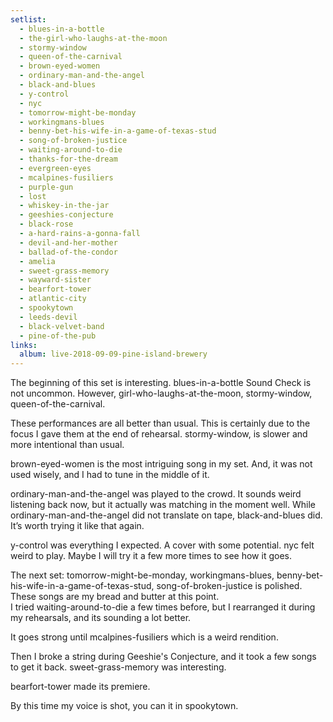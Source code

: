```yaml
---
setlist:
  - blues-in-a-bottle
  - the-girl-who-laughs-at-the-moon
  - stormy-window
  - queen-of-the-carnival
  - brown-eyed-women
  - ordinary-man-and-the-angel
  - black-and-blues
  - y-control
  - nyc
  - tomorrow-might-be-monday
  - workingmans-blues
  - benny-bet-his-wife-in-a-game-of-texas-stud
  - song-of-broken-justice
  - waiting-around-to-die
  - thanks-for-the-dream
  - evergreen-eyes
  - mcalpines-fusiliers
  - purple-gun
  - lost
  - whiskey-in-the-jar
  - geeshies-conjecture
  - black-rose
  - a-hard-rains-a-gonna-fall
  - devil-and-her-mother
  - ballad-of-the-condor
  - amelia
  - sweet-grass-memory
  - wayward-sister
  - bearfort-tower
  - atlantic-city
  - spookytown
  - leeds-devil
  - black-velvet-band
  - pine-of-the-pub
links:
  album: live-2018-09-09-pine-island-brewery
---
```


The beginning of this set is interesting.  blues-in-a-bottle Sound Check is not uncommon.  However, girl-who-laughs-at-the-moon, stormy-window, queen-of-the-carnival.

These performances are all better than usual.  This is certainly due to the focus I gave them at the end of rehearsal.  stormy-window, is slower and more intentional than usual.   

brown-eyed-women is the most intriguing song in my set.  And, it was not used wisely, and I had to tune in the middle of it.  

ordinary-man-and-the-angel was played to the crowd.  It sounds weird listening back now, but it actually was matching in the moment well.  While ordinary-man-and-the-angel did not translate on tape, black-and-blues did.  It’s worth trying it like that again.  

y-control was everything I expected.  A cover with some potential.  nyc felt weird to play.  Maybe I will try it a few more times to see how it goes.

The next set: tomorrow-might-be-monday, workingmans-blues, benny-bet-his-wife-in-a-game-of-texas-stud, song-of-broken-justice is polished.  These songs are my bread and butter at this point.  
I tried waiting-around-to-die a few times before, but I rearranged it during my rehearsals, and its sounding a lot better.

It goes strong until mcalpines-fusiliers which is a weird rendition.

Then I broke a string during Geeshie's Conjecture, and it took a few songs to get it back.
sweet-grass-memory was interesting.

bearfort-tower made its premiere.

By this time my voice is shot, you can it in spookytown.
